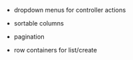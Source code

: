 * dropdown menus for controller actions
* sortable columns
* pagination

* row containers for list/create